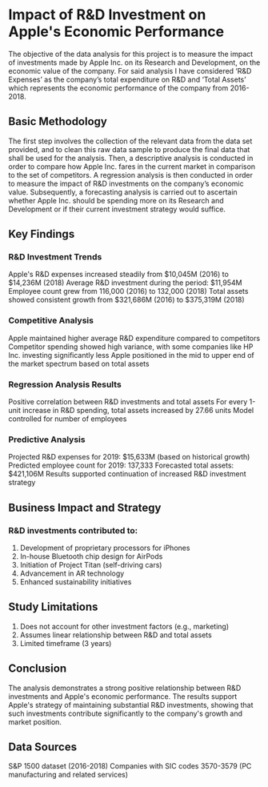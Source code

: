 # Impact of R&D Investment on Apple's Economic Performance

The objective of the data analysis for this project is to measure the impact of investments made by Apple Inc. on its Research and Development, on the economic value of the company. For said analysis I have considered ‘R&D Expenses’ as the company’s total expenditure on R&D and ‘Total Assets’ which represents the economic performance of the company from 2016-2018. 

## Basic Methodology

The first step involves the collection of the relevant data from the data set provided, and to clean this raw data sample to produce the final data that shall be used for the analysis. Then, a descriptive analysis is conducted in order to compare how Apple Inc. fares in the current market in comparison to the set of competitors. A regression analysis is then conducted in order to measure the impact of R&D investments on the company’s economic value. Subsequently, a forecasting analysis is carried out to ascertain whether Apple Inc. should be spending more on its Research and Development or if their current investment strategy would suffice.

## Key Findings

### R&D Investment Trends

Apple's R&D expenses increased steadily from $10,045M (2016) to $14,236M (2018)
Average R&D investment during the period: $11,954M
Employee count grew from 116,000 (2016) to 132,000 (2018)
Total assets showed consistent growth from $321,686M (2016) to $375,319M (2018)

### Competitive Analysis

Apple maintained higher average R&D expenditure compared to competitors
Competitor spending showed high variance, with some companies like HP Inc. investing significantly less
Apple positioned in the mid to upper end of the market spectrum based on total assets

### Regression Analysis Results

Positive correlation between R&D investments and total assets
For every 1-unit increase in R&D spending, total assets increased by 27.66 units
Model controlled for number of employees

### Predictive Analysis

Projected R&D expenses for 2019: $15,633M (based on historical growth)
Predicted employee count for 2019: 137,333
Forecasted total assets: $421,106M
Results supported continuation of increased R&D investment strategy

## Business Impact and Strategy

### R&D investments contributed to:

1. Development of proprietary processors for iPhones
2. In-house Bluetooth chip design for AirPods
3. Initiation of Project Titan (self-driving cars)
4. Advancement in AR technology
5. Enhanced sustainability initiatives


## Study Limitations

1. Does not account for other investment factors (e.g., marketing)
2. Assumes linear relationship between R&D and total assets
3. Limited timeframe (3 years)

## Conclusion

The analysis demonstrates a strong positive relationship between R&D investments and Apple's economic performance. The results support Apple's strategy of maintaining substantial R&D investments, showing that such investments contribute significantly to the company's growth and market position.

## Data Sources

S&P 1500 dataset (2016-2018)
Companies with SIC codes 3570-3579 (PC manufacturing and related services)
